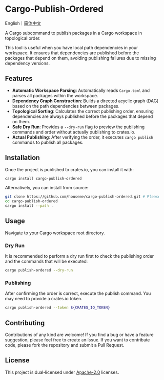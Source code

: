 # Cargo-Publish-Ordered

English｜[简体中文](README_ZH.md)

A Cargo subcommand to publish packages in a Cargo workspace in topological order.

This tool is useful when you have local path dependencies in your workspace. It ensures that dependencies are published
before the packages that depend on them, avoiding publishing failures due to missing dependency versions.

## Features

* **Automatic Workspace Parsing**: Automatically reads `Cargo.toml` and parses all packages within the workspace.
* **Dependency Graph Construction**: Builds a directed acyclic graph (DAG) based on the path dependencies between
  packages.
* **Topological Sorting**: Calculates the correct publishing order, ensuring dependencies are always published before
  the packages that depend on them.
* **Safe Dry Run**: Provides a `--dry-run` flag to preview the publishing commands and order without actually publishing
  to crates.io.
* **Actual Publishing**: After verifying the order, it executes `cargo publish` commands to publish all packages.

## Installation

Once the project is published to crates.io, you can install it with:

```bash
cargo install cargo-publish-ordered
```

Alternatively, you can install from source:

```bash
git clone https://github.com/houseme/cargo-publish-ordered.git # Please replace with your repository URL
cd cargo-publish-ordered
cargo install --path .
```

## Usage

Navigate to your Cargo workspace root directory.

### Dry Run

It is recommended to perform a dry run first to check the publishing order and the commands that will be executed:

```bash
cargo publish-ordered --dry-run
```

### Publishing

After confirming the order is correct, execute the publish command. You may need to provide a crates.io token.

```bash
cargo publish-ordered --token ${CRATES_IO_TOKEN}
```

## Contributing

Contributions of any kind are welcome! If you find a bug or have a feature suggestion, please feel free to create an
Issue. If you want to contribute code, please fork the repository and submit a Pull Request.

## License

This project is dual-licensed under [Apache-2.0](LICENSE) licenses.